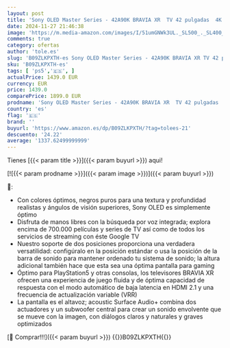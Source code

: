 ```yaml
---
layout: post
title: 'Sony OLED Master Series - 42A90K BRAVIA XR  TV 42 pulgadas  4K HDR 120Hz y HDMI 2.1 óptimo para PS5  Smart TV  Google   Dolby Vision-Atmos  Pantalla Triluminos Pro'
date: 2024-11-27 21:46:38
image: 'https://m.media-amazon.com/images/I/51umGNWk3UL._SL500_._SL400_.jpg'
comments: true
category: ofertas
author: 'tole.es'
slug: 'B09ZLKPXTH-es Sony OLED Master Series - 42A90K BRAVIA XR TV 42 pulgadas...'
sku: 'B09ZLKPXTH-es'
tags: [ 'ps5','🇪🇸', ]
actualPrice: 1439.0 EUR
currency: EUR
price: 1439.0
comparePrice: 1899.0 EUR
prodname: 'Sony OLED Master Series - 42A90K BRAVIA XR  TV 42 pulgadas  4K HDR 120Hz y HDMI 2.1 óptimo para PS5  Smart TV  Google   Dolby Vision-Atmos  Pantalla Triluminos Pro'
country: 'es'
flag: '🇪🇸'
brand: ''
buyurl: 'https://www.amazon.es/dp/B09ZLKPXTH/?tag=tolees-21'
descuento: '24.22'
average: '1337.62499999999'
---
```


Tienes [{{< param title >}}]({{< param buyurl >}}) aqui!

[![{{< param prodname >}}]({{< param image >}})]({{< param buyurl >}})

🔎:

- Con colores óptimos, negros puros para una textura y profundidad realistas y ángulos de visión superiores, Sony OLED es simplemente óptimo
- Disfruta de manos libres con la búsqueda por voz integrada; explora encima de 700.000 películas y series de TV así como de todos los servicios de streaming con éste Google TV
- Nuestro soporte de dos posiciones proporciona una verdadera versatilidad: configúralo en la posición estándar o usa la posición de la barra de sonido para mantener ordenado tu sistema de sonido; la altura adicional también hace que esta sea una óptima pantalla para gaming
- Óptimo para PlayStation5 y otras consolas, los televisores BRAVIA XR ofrecen una experiencia de juego fluida y de óptima capacidad de respuesta con el modo automático de baja latencia en HDMI 2.1 y una frecuencia de actualización variable (VRR)
- La pantalla es el altavoz; acoustic Surface Audio+ combina dos actuadores y un subwoofer central para crear un sonido envolvente que se mueve con la imagen, con diálogos claros y naturales y graves optimizados

[🛒 Comprar!!!]({{< param buyurl >}})
{{<world>}}B09ZLKPXTH{{</world>}}
